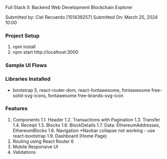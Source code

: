 Full Stack II: Backend Web Development Blockchain Explorer

Submitted by: Ciel Recuerdo [101439257]
Submitted On: March 25, 2024 10:00

### Project Setup
1. npm install
2. npm start    http://localhost:3000

### Sample UI Flows


### Libraries Installed
- bootstrap 5, react-router-dom, react-fontawesome, fontawesome free-solid-svg-icons, fontawesome free-brands-svg-icon

### Features
1. Components
    1.1. Header
    1.2. Transactions with Pagination <DONE>
    1.3. Transfer <DONE>
    1.4. Receipt
    1.5. Blocks
    1.6. BlockDetails
    1.7. Data: EthereumAddresses, EthereumBlocks
    1.8. Navigation *Navbar collapse not working - use react-bootstrap
    1.9. Dashboard (Home Page)
2. Routing using React Router 6
3. Mobile Responsive UI
4. Validations